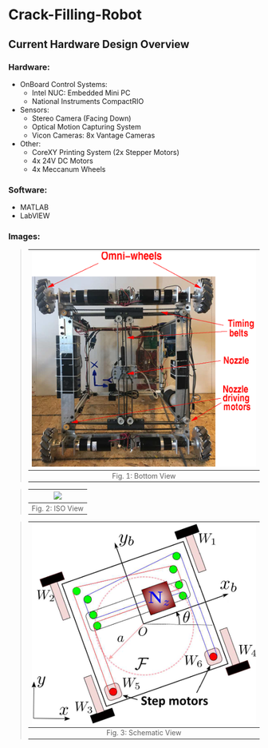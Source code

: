 # Crack-Filling-Robot

## Current Hardware Design Overview

### Hardware:
* OnBoard Control Systems:
  * Intel NUC: Embedded Mini PC
  * National Instruments CompactRIO
* Sensors:
  * Stereo Camera (Facing Down)
  * Optical Motion Capturing System
  * Vicon Cameras: 8x Vantage Cameras
* Other:
  * CoreXY Printing System (2x Stepper Motors)
  * 4x 24V DC Motors
  * 4x Meccanum Wheels
### Software:
* MATLAB
* LabVIEW


### Images:

> |![](WallE_v1_Bottom.png)|
> |:--:|
> |Fig. 1: Bottom View|

> |![](WallE_v1_ISO_View.png)|
> |:--:|
> |Fig. 2: ISO View|

> |![](WallE_v1_Schematic.png)|
> |:--:|
> |Fig. 3: Schematic View|
